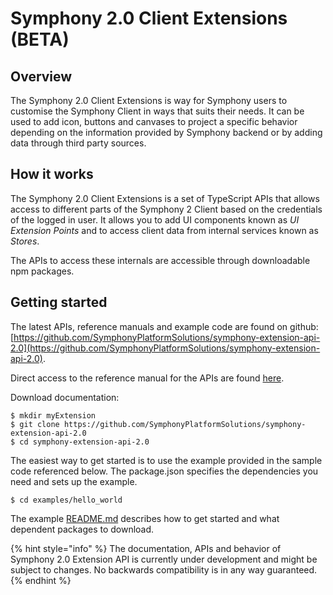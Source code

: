 # Symphony 2.0 Client Extensions \(BETA\)

## Overview

The Symphony 2.0 Client Extensions is way for Symphony users to customise the Symphony Client in ways that suits their needs. It can be used to add icon, buttons and canvases to project a specific behavior depending on the information provided by Symphony backend or by adding data through third party sources.

## How it works

The Symphony 2.0 Client Extensions is a set of TypeScript APIs that allows access to different parts of the Symphony 2 Client based on the credentials of the logged in user. It allows you to add UI components known as _UI Extension Points_ and to access client data from internal services known as _Stores_.

The APIs to access these internals are accessible through downloadable npm packages. 

## Getting started

The latest APIs, reference manuals and example code are found on github: [https://github.com/SymphonyPlatformSolutions/symphony-extension-api-2.0](https://github.com/SymphonyPlatformSolutions/symphony-extension-api-2.0).

Direct access to the reference manual for the APIs are found [here](https://github.com/SymphonyPlatformSolutions/symphony-extension-api-2.0/blob/master/ref/index.md). 

Download documentation:

```
$ mkdir myExtension
$ git clone https://github.com/SymphonyPlatformSolutions/symphony-extension-api-2.0
$ cd symphony-extension-api-2.0
```

The easiest way to get started is to use the example provided in the sample code referenced below. The package.json specifies the dependencies you need and sets up the example.

```text
$ cd examples/hello_world
```

The example [README.md](https://github.com/SymphonyPlatformSolutions/symphony-extension-api-2.0/blob/master/examples/hello-world/README.md) describes how to get started and what dependent packages to download. 

{% hint style="info" %}
 The documentation, APIs and behavior of Symphony 2.0 Extension API is currently under development and might be subject to changes. No backwards compatibility is in any way guaranteed.
{% endhint %}







